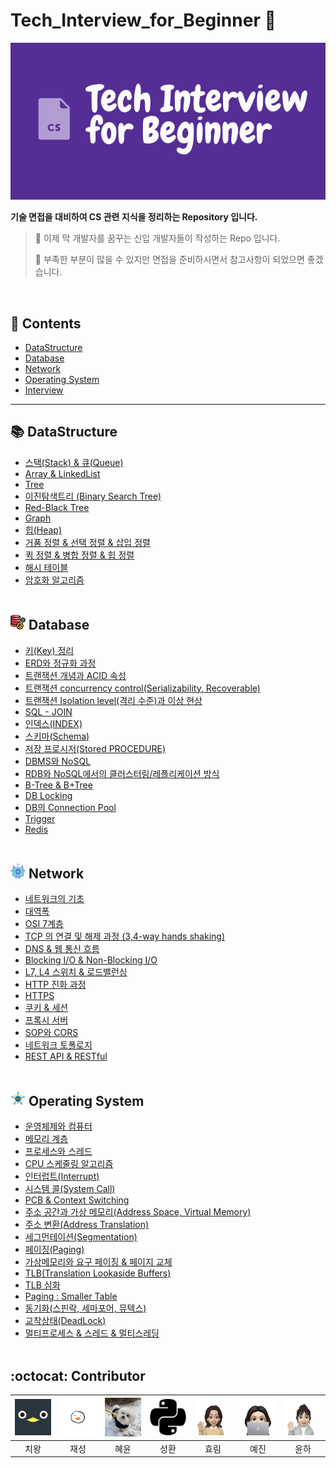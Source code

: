 # Tech_Interview_for_Beginner 📖

<img src="./Assets/img/csStudy.png" width = "800px" alt = "study logo">

**기술 면접을 대비하여 CS 관련 지식을 정리하는 Repository 입니다.**

> 📢 이제 막 개발자를 꿈꾸는 신입 개발자들이 작성하는 Repo 입니다.
> 
> :name_badge: 부족한 부분이 많을 수 있지만 면접을 준비하시면서 참고사항이 되었으면 좋겠습니다.

<br/>

## 📌 Contents
- [DataStructure]()
- [Database]()
- [Network]()
- [Operating System]()
- [Interview]() 

--- 

## 📚 DataStructure
- [스택(Stack) & 큐(Queue)](https://github.com/techInterview-study/Tech_Interview_for_Beginner/blob/main/DataStructure/ds_stack_and_queue.md)
- [Array & LinkedList](https://github.com/techInterview-study/Tech_Interview_for_Beginner/blob/main/DataStructure/ds_array_and_linkedlist.md)
- [Tree](https://github.com/techInterview-study/Tech_Interview_for_Beginner/blob/main/DataStructure/ds_tree.md)
- [이진탐색트리 (Binary Search Tree)](https://github.com/techInterview-study/Tech_Interview_for_Beginner/blob/main/DataStructure/ds_binary_search_tree.md)
- [Red-Black Tree](https://github.com/techInterview-study/Tech_Interview_for_Beginner/blob/main/DataStructure/ds_red_black_tree.md)
- [Graph](https://github.com/techInterview-study/Tech_Interview_for_Beginner/blob/main/DataStructure/ds_graph.md)
- [힙(Heap)](https://github.com/techInterview-study/Tech_Interview_for_Beginner/blob/main/DataStructure/ds_heap.md)
- [거품 정렬 & 선택 정렬 & 삽입 정렬](https://github.com/techInterview-study/Tech_Interview_for_Beginner/blob/main/DataStructure/ds_bubble_selection_insertion_sort.md)
- [퀵 정렬 & 병합 정렬 & 힙 정렬](https://github.com/techInterview-study/Tech_Interview_for_Beginner/blob/main/DataStructure/ds_quick_merge_heap_sort.md)
- [해시 테이블](https://github.com/techInterview-study/Tech_Interview_for_Beginner/blob/main/DataStructure/ds_hash_table.md)
- [암호화 알고리즘](https://github.com/techInterview-study/Tech_Interview_for_Beginner/blob/main/DataStructure/ds_encryption_algorithm.md) <br><br>

## <img src = "./Assets/img/Database.png"> Database
- [키(Key) 정리](https://github.com/techInterview-study/Tech_Interview_for_Beginner/blob/main/Database/db_key.md)
- [ERD와 정규화 과정](https://github.com/techInterview-study/Tech_Interview_for_Beginner/blob/main/Database/db_erd_and_normalization.md)
- [트랜잭션 개념과 ACID 속성](https://github.com/techInterview-study/Tech_Interview_for_Beginner/blob/main/Database/db_transaction_acid.md)
- [트랜잭션 concurrency control(Serializability, Recoverable)](https://github.com/techInterview-study/Tech_Interview_for_Beginner/blob/main/Database/db_transaction_concurrency_control.md)
- [트랜잭션 Isolation level(격리 수준)과 이상 현상](https://github.com/techInterview-study/Tech_Interview_for_Beginner/blob/main/Database/db_transaction_anomalies_and_isolation_levels.md)
- [SQL - JOIN](https://github.com/techInterview-study/Tech_Interview_for_Beginner/blob/main/Database/db_sql_join.md)
- [인덱스(INDEX)](https://github.com/techInterview-study/Tech_Interview_for_Beginner/blob/main/Database/db_index.md)
- [스키마(Schema)](https://github.com/techInterview-study/Tech_Interview_for_Beginner/blob/main/Database/db_schema.md)
- [저장 프로시저(Stored PROCEDURE)](https://github.com/techInterview-study/Tech_Interview_for_Beginner/blob/main/Database/db_stored_procedure.md)
- [DBMS와 NoSQL](https://github.com/techInterview-study/Tech_Interview_for_Beginner/blob/main/Database/db_dbms_and_nosql.md)
- [RDB와 NoSQL에서의 클러스터링/레플리케이션 방식](https://github.com/techInterview-study/Tech_Interview_for_Beginner/blob/main/Database/db_rdb_nosql_replication_and_clustering.md)
- [B-Tree & B+Tree](https://github.com/techInterview-study/Tech_Interview_for_Beginner/blob/main/Database/db_B-tree_B%2BTree.md)
- [DB Locking](https://github.com/techInterview-study/Tech_Interview_for_Beginner/blob/main/Database/db_locking.md)
- [DB의 Connection Pool](https://github.com/techInterview-study/Tech_Interview_for_Beginner/blob/main/Database/db_connection_pool.md)
- [Trigger](https://github.com/techInterview-study/Tech_Interview_for_Beginner/blob/main/Database/db_trigger.md)
- [Redis](https://github.com/techInterview-study/Tech_Interview_for_Beginner/blob/main/Database/db_redis.md) <br><br>

## <img src = "./Assets/img/Network.png"> Network
- [네트워크의 기초]()
- [대역폭]()
- [OSI 7계층]()
- [TCP 의 연결 및 해제 과정 (3,4-way hands shaking)]()
- [DNS & 웹 통신 흐름]()
- [Blocking I/O & Non-Blocking I/O]()
- [L7, L4 스위치 & 로드밸런싱]()
- [HTTP 진화 과정]()
- [HTTPS]()
- [쿠키 & 세션]()
- [프록시 서버]()
- [SOP와 CORS]()
- [네트워크 토폴로지 ]()
- [REST API & RESTful]() <br><br>

## <img src = "./Assets/img/OS.png"> Operating System
- [운영체제와 컴퓨터 ]()
- [메모리 계층]()
- [프로세스와 스레드]()
- [CPU 스케줄링 알고리즘 ]()
- [인터럽트(Interrupt)]()
- [시스템 콜(System Call) ]()
- [PCB & Context Switching]()
- [주소 공간과 가상 메모리(Address Space, Virtual Memory)]()
- [주소 변환(Address Translation)]()
- [세그먼테이션(Segmentation) ]()
- [페이징(Paging)]()
- [가상메모리와 요구 페이징 & 페이지 교체]()
- [TLB(Translation Lookaside Buffers)]()
- [TLB 심화]()
- [Paging : Smaller Table]()
- [동기화(스핀락, 세마포어, 뮤텍스)]()
- [교착상태(DeadLock)]()
- [멀티프로세스 & 스레드 & 멀티스레딩]() <br><br>

## :octocat: Contributor

| [<img src="./Assets/img/penguin.png" width="100px">](https://github.com/noxknow) | [<img src="./Assets/img/nunori.jpeg" width="100px">](https://github.com/nunori) |[<img src="./Assets/img/hylee.jpg" width="100px">](https://github.com/hyleee)|[<img src="./Assets/img/sh.png" width="100px">](https://github.com/Hellooosir)|[<img src="./Assets/img/hyolim.png" width="100px">](https://github.com/hlleee2020)|[<img src="./Assets/img/yejin.png" width="100px">](https://github.com/songsongyejin)|[<img src="./Assets/img/yoonha.png" width="100px">](https://github.com/yoonha97)|
|:---:|:---:|:---:|:---:|:---:|:---:|:---:|
| 치왕 | 재성 | 혜윤 | 성환 | 효림 | 예진 | 윤하 |